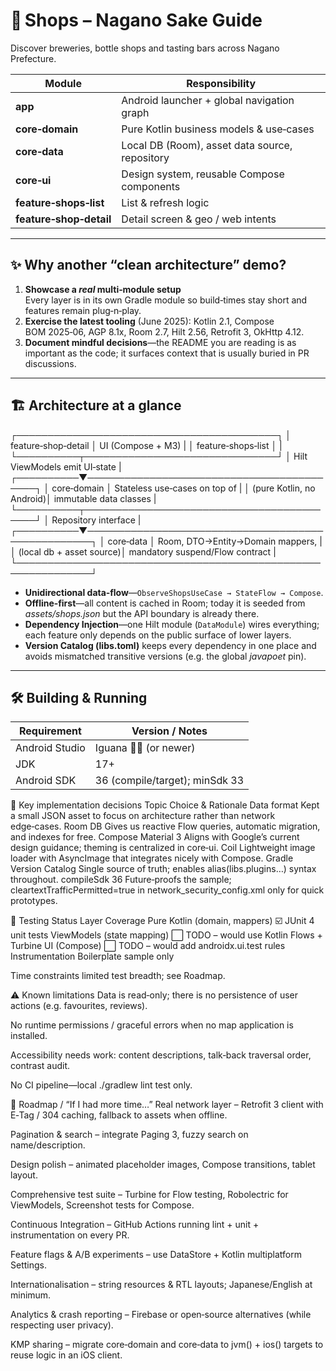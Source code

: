 # 🍶 Shops – Nagano Sake Guide
Discover breweries, bottle shops and tasting bars across Nagano Prefecture.

| Module                 | Responsibility                                  |
|------------------------|-------------------------------------------------|
| **app**                | Android launcher + global navigation graph      |
| **core‑domain**        | Pure Kotlin business models & use‑cases         |
| **core‑data**          | Local DB (Room), asset data source, repository  |
| **core‑ui**            | Design system, reusable Compose components      |
| **feature‑shops‑list** | List & refresh logic                            |
| **feature‑shop‑detail**| Detail screen & geo / web intents               |

---

## ✨  Why another “clean architecture” demo?

1. **Showcase a *real* multi‑module setup**  
   Every layer is in its own Gradle module so build‑times stay short and features remain plug‑n‑play.
2. **Exercise the latest tooling** (June 2025): Kotlin 2.1, Compose BOM 2025‑06, AGP 8.1x, Room 2.7, Hilt 2.56, Retrofit 3, OkHttp 4.12.
3. **Document mindful decisions**—the README you are reading is as important as the code; it surfaces context that is usually buried in PR discussions.

---

## 🏗️  Architecture at a glance

┌──────────────────────────────────────────┐
│ feature‑shop‑detail │ UI (Compose + M3)  |
│ feature‑shops‑list  │                    | 
└──────────┬───────────────────────────────┘
│ Hilt ViewModels emit UI‑state |
┌──────────▼──────────────────────────────────────────┐
│ core‑domain │ Stateless use‑cases on top of         |
│ (pure Kotlin, no Android)│ immutable data classes   |
└──────────┬──────────────────────────────────────────┘
│ Repository interface |
┌──────────▼───────────────────────────────────────────────────┐
│ core‑data │ Room, DTO→Entity→Domain mappers,                 | 
│ (local db + asset source)│ mandatory suspend/Flow contract   |
└──────────────────────────────────────────────────────────────┘

* **Unidirectional data‑flow**—`ObserveShopsUseCase → StateFlow → Compose`.
* **Offline‑first**—all content is cached in Room; today it is seeded from _assets/shops.json_ but the API boundary is already there.
* **Dependency Injection**—one Hilt module (`DataModule`) wires everything; each feature only depends on the public surface of lower layers.
* **Version Catalog (libs.toml)** keeps every dependency in one place and avoids mismatched transitive versions (e.g. the global *javapoet* pin).

---

## 🛠️  Building & Running

| Requirement     | Version / Notes                         |
|-----------------|-----------------------------------------|
| Android Studio  | Iguana 🐱‍👤 (or newer)                  |
| JDK             | 17+                                     |
| Android SDK     | 36 (compile/target); minSdk 33          |

🧩 Key implementation decisions
Topic	Choice & Rationale
Data format	Kept a small JSON asset to focus on architecture rather than network edge‑cases.
Room DB	Gives us reactive Flow queries, automatic migration, and indexes for free.
Compose Material 3	Aligns with Google’s current design guidance; theming is centralized in core‑ui.
Coil	Lightweight image loader with AsyncImage that integrates nicely with Compose.
Gradle Version Catalog	Single source of truth; enables alias(libs.plugins…) syntax throughout.
compileSdk 36	Future‑proofs the sample; cleartextTrafficPermitted=true in network_security_config.xml only for quick prototypes.

🧪 Testing Status
Layer	Coverage
Pure Kotlin (domain, mappers)	☑️ JUnit 4 unit tests
ViewModels (state mapping)	⬜ TODO – would use Kotlin Flows + Turbine
UI (Compose)	⬜ TODO – would add androidx.ui.test rules
Instrumentation	Boilerplate sample only

Time constraints limited test breadth; see Roadmap.

⚠️ Known limitations
Data is read‑only; there is no persistence of user actions (e.g. favourites, reviews).

No runtime permissions / graceful errors when no map application is installed.

Accessibility needs work: content descriptions, talk‑back traversal order, contrast audit.

No CI pipeline—local ./gradlew lint test only.

🚀 Roadmap / “If I had more time…”
Real network layer – Retrofit 3 client with E‑Tag / 304 caching, fallback to assets when offline.

Pagination & search – integrate Paging 3, fuzzy search on name/description.

Design polish – animated placeholder images, Compose transitions, tablet layout.

Comprehensive test suite – Turbine for Flow testing, Robolectric for ViewModels, Screenshot tests for Compose.

Continuous Integration – GitHub Actions running lint + unit + instrumentation on every PR.

Feature flags & A/B experiments – use DataStore + Kotlin multiplatform Settings.

Internationalisation – string resources & RTL layouts; Japanese/English at minimum.

Analytics & crash reporting – Firebase or open‑source alternatives (while respecting user privacy).

KMP sharing – migrate core‑domain and core‑data to jvm() + ios() targets to reuse logic in an iOS client.
